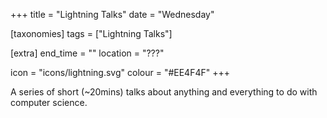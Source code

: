 +++
title = "Lightning Talks"
date = "Wednesday"

[taxonomies]
tags = ["Lightning Talks"]

[extra]
end_time = ""
location = "???"

icon = "icons/lightning.svg"
colour = "#EE4F4F"
+++

A series of short (~20mins) talks about anything and everything to do with computer science.